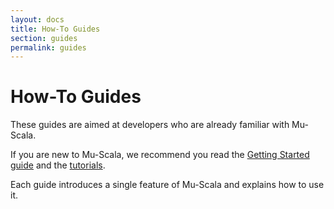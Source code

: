 ```yaml
---
layout: docs
title: How-To Guides
section: guides
permalink: guides
---
```


# How-To Guides

These guides are aimed at developers who are already familiar with Mu-Scala.

If you are new to Mu-Scala, we recommend you read the [Getting Started
guide](../getting-started) and the [tutorials](../tutorials).

Each guide introduces a single feature of Mu-Scala and explains how to use it.
